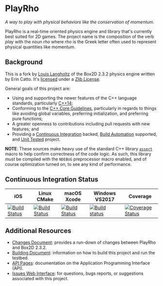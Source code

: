 # PlayRho

*A way to play with physical behaviors like the conservation of momentum.*

PlayRho is a real-time oriented physics engine and library that's currently best suited for
2D games. The project name is the composition of the verb *play* with the noun *rho* where
*rho* is the Greek letter often used to represent physical quantities like momentum.

## Background

This is a fork by [Louis Langholtz](https://github.com/louis-langholtz)
of the Box2D 2.3.2 physics engine written by Erin Catto. It's
[licensed](LICENSE.txt) under a [Zlib License](https://opensource.org/licenses/Zlib).

General goals of this project are:
- Using and supporting the newer features of the C++ language standards, particularly [C++14](https://en.wikipedia.org/wiki/C%2B%2B14);
- Conforming to the [C++ Core Guidelines](https://github.com/isocpp/CppCoreGuidelines/blob/master/CppCoreGuidelines.md),
  particularly in regards to things like avoiding global variables,
  preferring initialization, and preferring pure functions;
- A greater openness to contributions including pull requests with new features; and
- Providing a [Continuous Integration](https://en.wikipedia.org/wiki/Continuous_integration)
  backed, [Build Automation](https://en.wikipedia.org/wiki/Build_automation) supported, and
  [Unit Tested](https://en.wikipedia.org/wiki/Unit_testing) project.

**NOTE**: These sources make heavy use of the standard C++ library
[`assert`](http://en.cppreference.com/w/cpp/error/assert) macro to help confirm
correctness of the code logic. As such, this library *must* be compiled with
the `NDEBUG` preprocessor macro enabled, and of course optimization turned on,
to see any kind of performance.

## Continuous Integration Status

|iOS|Linux CMake|macOS Xcode|Windows VS2017|Coverage|
|---|-----------|-----------|--------------|--------|
|[![Build Status](https://travis-ci.org/louis-langholtz/PlayRho.svg?branch=iosfoo)](https://travis-ci.org/louis-langholtz/PlayRho)|[![Build Status](https://travis-ci.org/louis-langholtz/PlayRho.svg?branch=master)](https://travis-ci.org/louis-langholtz/PlayRho)|[![Build Status](https://travis-ci.org/louis-langholtz/PlayRho.svg?branch=macosxfoo)](https://travis-ci.org/louis-langholtz/PlayRho)|[![Build status](https://ci.appveyor.com/api/projects/status/buoix7kumafgsjtu/branch/master?svg=true)](https://ci.appveyor.com/project/louis-langholtz/playrho/branch/master)|[![Coverage Status](https://coveralls.io/repos/github/louis-langholtz/PlayRho/badge.svg?branch=master)](https://coveralls.io/github/louis-langholtz/PlayRho?branch=master)|

## Additional Resources

- [Changes Document](Changes.md):
  provides a run-down of changes between PlayRho and Box2D 2.3.2.
- [Building Document](INSTALL.md):
  information on how to build this project and run the testbed.
- [API Pages](http://louis-langholtz.github.io/PlayRho/API/index.html): documentation on the Application Programming Interface (API).
- [Issues Web Interface](https://github.com/louis-langholtz/PlayRho/issues):
  for questions, bugs reports, or suggestions associated with this project.
